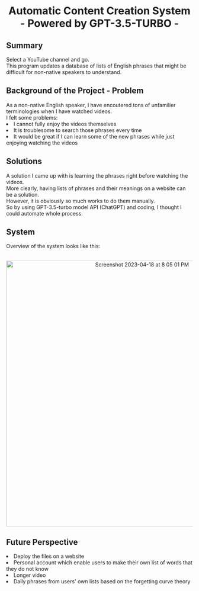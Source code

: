 <h1 align="center">Automatic Content Creation System</br>- Powered by GPT-3.5-TURBO -</h1>


<h2>Summary</h2>
Select a YouTube channel and go.<br>
This program updates a database of lists of English phrases that might be difficult for non-native speakers to understand.<br>

<h2>Background of the Project - Problem</h2>
As a non-native English speaker, I have encoutered tons of unfamilier terminologies when I have watched videos.<br>
I felt some problems:
<li>I cannot fully enjoy the videos themselves</li>
<li>It is troublesome to search those phrases every time</li>
<li>It would be great if I can learn some of the new phrases while just enjoying watching the videos</li>

<h2>Solutions</h2>
A solution I came up with is learning the phrases right before watching the videos.</br>
More clearly, having lists of phrases and their meanings on a website can be a solution.</br>
However, it is obviously so much works to do them manually.</br>
So by using GPT-3.5-turbo model API (ChatGPT) and coding, I thought I could automate whole process.</br>

<h2>System</h2>
Overview of the system looks like this: </br>
<br>
<p align="center">
  <img width="718" alt="Screenshot 2023-04-18 at 8 05 01 PM" src="https://user-images.githubusercontent.com/108311122/232956999-d1cc99f5-c625-484c-b2ba-05da2f58ad4c.png">
</p>

<h2>Future Perspective</h2>
<li>Deploy the files on a website</li>
<li>Personal account which enable users to make their own list of words that they do not know</li>
<li>Longer video</li>
<li>Daily phrases from users' own lists based on the forgetting curve theory</li>

